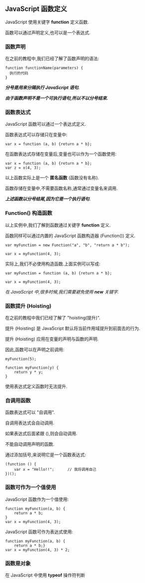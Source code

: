 ## JavaScript 函数定义

JavaScript 使用关键字 **function** 定义函数.

函数可以通过声明定义,也可以是一个表达式.

### 函数声明

在之前的教程中,我们已经了解了函数声明的语法:

```
function functionName(parameters) {
  执行的代码
}
```

***分号是用来分隔执行 JavaScript 语句.***

***由于函数声明不是一个可执行语句,所以不以分号结束.***

### 函数表达式

JavaScript 函数可以通过一个表达式定义.

函数表达式可以存储只在变量中:

```
var x = function (a, b) {return a * b};
```

在函数表达式存储在变量后,变量也可以作为一个函数使用:

```
var x = function (a, b) {return a * b};
var z = x(4, 3);
```

以上函数实际上是一个 **匿名函数** (函数没有名称).

函数存储在变量中,不需要函数名称,通常通过变量名来调用.

***上述函数以分号结尾,因为它是一个执行语句.***

### Function() 构造函数

以上实例中,我们了解到函数通过关键字 **function** 定义.

函数同样可以通过内置的 JavaScript 函数构造器 (Function()) 定义.

```
var myFunction = new Function("a", "b", "return a * b");

var x = myFunction(4, 3);
```

实际上,我们不必使用构造函数.上面实例可以写成:

```
var myFunction = function (a, b) {return a * b};

var x = myFunction(4, 3);
```

*在 JavaScript 中,很多时候,我们需要避免使用 **new** 关键字.*

### 函数提升 (Hoisting)

在之前的教程中我们已经了解了 "hoisting(提升)".

提升 (Hoisting) 是 JavaScript 默认将当前作用域提升到前面去的行为.

提升 (Hoisting) 应用在变量的声明与函数的声明.

因此,函数可以在声明之前调用:

```
myFunction(5);

function myFunction(y) {
    return y * y;
}
```

使用表达式定义函数时无法提升.

### 自调用函数

函数表达式可以 "自调用".

自调用表达式会自动调用.

如果表达式后面紧跟 (),则会自动调用.

不能自动调用声明的函数.

通过添加括号,来说明它是一个函数表达式:

```
(function () {
    var x = "Hello!!";      // 我将调用自己
})();
```

### 函数可作为一个值使用

JavaScript 函数作为一个值使用:

```
function myFunction(a, b) {
    return a * b;
}
var x = myFunction(4, 3);
```

JavaScript 函数可作为表达式使用:

```
function myFunction(a, b) {
    return a * b;}
var x = myFunction(4, 3) * 2;
```

### 函数是对象

在 JavaScript 中使用 **typeof** 操作符判断
